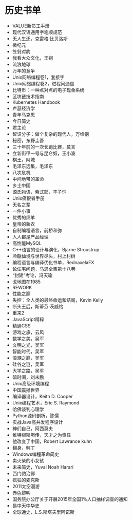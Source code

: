 # 历史书单

- VALUE新员工手册
- 现代汉语通用字笔顺规范
- 无人生还，克雷格·比贝洛斯
- 微纪元
- 笠翁对韵
- 我看大众文化，王朔
- 流浪地球
- 万年的竞争
- Unix网络编程卷1，套接字
- Unix网络编程卷2，进程间通信
- 比特币：一种点对点的电子现金系统
- 区块链技术指南
- Kubernetes Handbook
- 卢瑟经济学
- 青年马克思
- 今日简史
- 君主论
- 智识分子：做个复杂的现代人，万维钢
- 秘密，东野圭吾
- 三十年前的一次长跑比赛，莫言
- 立新街甲一号与昆仑奴，王小波
- 棋王，阿城
- 毛泽东选集，毛泽东
- 八次危机
- 中间地带的革命
- 乡土中国
- 源氏物语，紫式部，丰子恺
- Unix痛恨者手册
- 无名之辈
- 一件小事
- 优秀的绵羊
- 皇帝的新衣
- 自制编程语言，前桥和弥
- 人人都是产品经理
- 高性能MySQL
- C++语言的设计与演化，Bjarne Stroustrup
- 冷酷仙境与世界尽头，村上村树
- 编程语言与编译优化书单，RednaxelaFX
- 论住宅问题，马恩全集第十八卷
- “封建”考论，冯天瑜
- 戈地图在1985
- REWORK
- 性能之巅
- 失控：全人类的最终命运和结局，Kevin Kelly
- 断头王后，斯蒂芬·茨威格
- 重来2
- JavaScript精粹
- 精通CSS
- 游戏之旅，云风
- 数学之美，吴军
- 文明之光，吴军
- 智能时代，吴军
- 浪潮之巅，吴军
- 硅谷之谜，吴军
- 大学之路，吴军
- 暗时间，刘未鹏
- Unix高级环境编程
- 中国震撼世界
- 编译器设计，Keith D. Cooper 
- Unix编程艺术，Eric S. Raymond
- 哈佛谈判心理学
- Python源码剖析，陈儒
- 实战Java高并发程序设计
- 神们自己，阿西莫夫
- 维特根斯坦传，天才之为责任 
- 他改变了中国，Robert Lawrance kuhn
- 翻身，韩丁
- Windows编程革命简史
- 卖火柴的小女孩
- 未来简史，Yuval Noah Harari
- 西门豹治邺
- 疯狂的麦克斯
- 2011太空漫游
- 赤色黎明
- 国务院办公厅关于开展2015年全国1%人口抽样调查的通知
- 易中天中华史
- 全球通史，L.S.斯塔夫里阿诺斯
